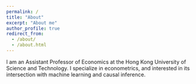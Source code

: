 ```yaml
---
permalink: /
title: "About"
excerpt: "About me"
author_profile: true
redirect_from: 
  - /about/
  - /about.html
---
```


I am an Assistant Professor of Economics at the Hong Kong University of Science and Technology. I specialize in econometrics, and interested in its intersection with machine learning and causal inference.


